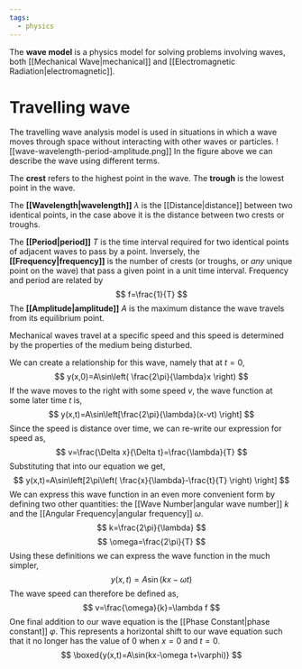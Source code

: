 ```yaml
---
tags:
  - physics
---
```

The **wave model** is a physics model for solving problems involving waves, both [[Mechanical Wave|mechanical]] and [[Electromagnetic Radiation|electromagnetic]]. 
# Travelling wave
The travelling wave analysis model is used in situations in which a wave moves through space without interacting with other waves or particles.
![[wave-wavelength-period-amplitude.png]]
In the figure above we can describe the wave using different terms.

The **crest** refers to the highest point in the wave. The **trough** is the lowest point in the wave.

The **[[Wavelength|wavelength]]** $\lambda$ is the [[Distance|distance]] between two identical points, in the case above it is the distance between two crests or troughs.

The **[[Period|period]]** $T$ is the time interval required for two identical points of adjacent waves to pass by a point. Inversely, the **[[Frequency|frequency]]** is the number of crests (or troughs, or *any* unique point on the wave) that pass a given point in a unit time interval. Frequency and period are related by
$$
f=\frac{1}{T}
$$
The **[[Amplitude|amplitude]]** $A$ is the maximum distance the wave travels from its equilibrium point. 

Mechanical waves travel at a specific speed and this speed is determined by the properties of the medium being disturbed.

We can create a relationship for this wave, namely that at $t=0$,
$$
y(x,0)=A\sin\left( \frac{2\pi}{\lambda}x \right)
$$
If the wave moves to the right with some speed $v$, the wave function at some later time $t$ is,
$$
y(x,t)=A\sin\left[\frac{2\pi}{\lambda}(x-vt) \right]
$$
Since the speed is distance over time, we can re-write our expression for speed as,
$$
v=\frac{\Delta x}{\Delta t}=\frac{\lambda}{T}
$$
Substituting that into our equation we get,
$$
y(x,t)=A\sin\left[2\pi\left( \frac{x}{\lambda}-\frac{t}{T} \right) \right]
$$
We can express this wave function in an even more convenient form by defining two other quantities: the [[Wave Number|angular wave number]] $k$ and the [[Angular Frequency|angular frequency]] $\omega$.
$$
k=\frac{2\pi}{\lambda}
$$
$$
\omega=\frac{2\pi}{T}
$$
Using these definitions we can express the wave function in the much simpler,
$$
y(x,t)=A\sin(kx-\omega t)
$$
The wave speed can therefore be defined as,
$$
v=\frac{\omega}{k}=\lambda f
$$
One final addition to our wave equation is the [[Phase Constant|phase constant]] $\varphi$. This represents a horizontal shift to our wave equation such that it no longer has the value of $0$ when $x=0$ and $t=0$.
$$
\boxed{y(x,t)=A\sin(kx-\omega t+\varphi)}
$$
